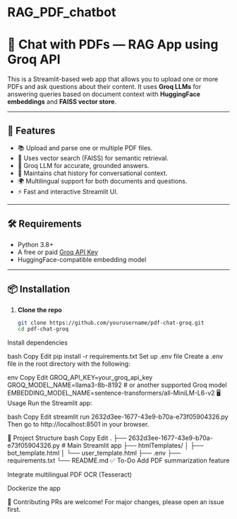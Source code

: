 # RAG_PDF_chatbot
# 📄 Chat with PDFs —  RAG App using Groq API

This is a Streamlit-based web app that allows you to upload one or more PDFs and ask questions about their content. It uses **Groq LLMs** for answering queries based on document context with **HuggingFace embeddings** and **FAISS vector store**.

---

## 🚀 Features

- 📚 Upload and parse one or multiple PDF files.
- 🧠 Uses vector search (FAISS) for semantic retrieval.
- 💬 Groq LLM for accurate, grounded answers.
- 🔁 Maintains chat history for conversational context.
- 🌍 Multilingual support for both documents and questions.
- ⚡ Fast and interactive Streamlit UI.

---

## 🛠️ Requirements

- Python 3.8+
- A free or paid [Groq API Key](https://console.groq.com/)
- HuggingFace-compatible embedding model

---

## 📦 Installation

1. **Clone the repo**
   ```bash
   git clone https://github.com/yourusername/pdf-chat-groq.git
   cd pdf-chat-groq
Install dependencies

bash
Copy
Edit
pip install -r requirements.txt
Set up .env file
Create a .env file in the root directory with the following:

env
Copy
Edit
GROQ_API_KEY=your_groq_api_key
GROQ_MODEL_NAME=llama3-8b-8192  # or another supported Groq model
EMBEDDING_MODEL_NAME=sentence-transformers/all-MiniLM-L6-v2
🖥️ Usage
Run the Streamlit app:

bash
Copy
Edit
streamlit run 2632d3ee-1677-43e9-b70a-e73f05904326.py
Then go to http://localhost:8501 in your browser.

📁 Project Structure
bash
Copy
Edit
.
├── 2632d3ee-1677-43e9-b70a-e73f05904326.py  # Main Streamlit app
├── htmlTemplates/
│   ├── bot_template.html
│   └── user_template.html
├── .env
├── requirements.txt
└── README.md
✅ To-Do
 Add PDF summarization feature

 Integrate multilingual PDF OCR (Tesseract)

 Dockerize the app

🤝 Contributing
PRs are welcome! For major changes, please open an issue first.
